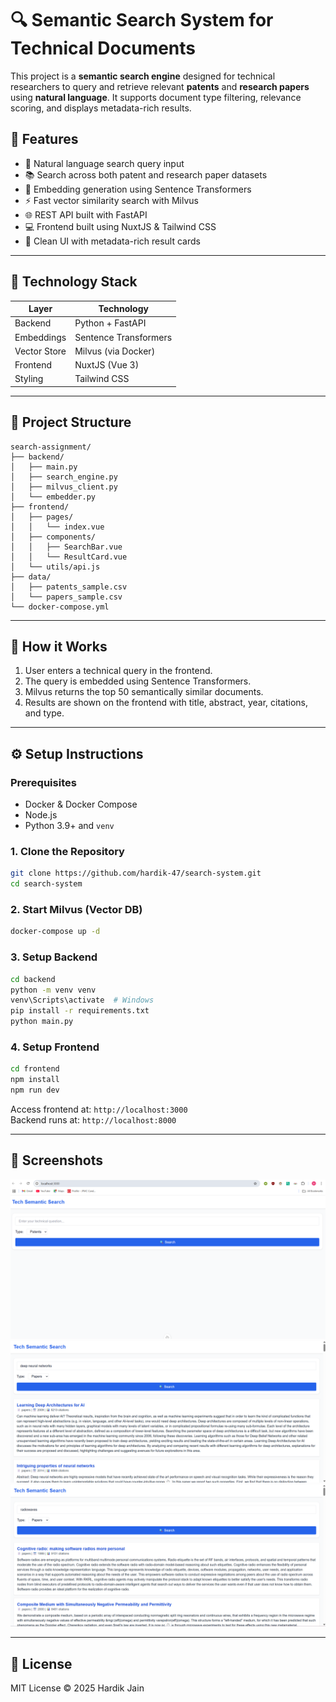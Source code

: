 
# 🔍 Semantic Search System for Technical Documents

This project is a **semantic search engine** designed for technical researchers to query and retrieve relevant **patents** and **research papers** using **natural language**. It supports document type filtering, relevance scoring, and displays metadata-rich results.

## 🚀 Features

- 🔎 Natural language search query input
- 📚 Search across both patent and research paper datasets
- 🧠 Embedding generation using Sentence Transformers
- ⚡ Fast vector similarity search with Milvus
- 🌐 REST API built with FastAPI
- 💻 Frontend built using NuxtJS & Tailwind CSS
- 🎨 Clean UI with metadata-rich result cards

---

## 🧰 Technology Stack

| Layer        | Technology             |
|--------------|------------------------|
| Backend      | Python + FastAPI       |
| Embeddings   | Sentence Transformers  |
| Vector Store | Milvus (via Docker)    |
| Frontend     | NuxtJS (Vue 3)         |
| Styling      | Tailwind CSS           |

---

## 📂 Project Structure

```
search-assignment/
├── backend/
│   ├── main.py
│   ├── search_engine.py
│   ├── milvus_client.py
│   └── embedder.py
├── frontend/
│   ├── pages/
│   │   └── index.vue
│   ├── components/
│   │   ├── SearchBar.vue
│   │   └── ResultCard.vue
│   └── utils/api.js
├── data/
│   ├── patents_sample.csv
│   └── papers_sample.csv
└── docker-compose.yml
```

---

## 🧪 How it Works

1. User enters a technical query in the frontend.
2. The query is embedded using Sentence Transformers.
3. Milvus returns the top 50 semantically similar documents.
4. Results are shown on the frontend with title, abstract, year, citations, and type.

---

## ⚙️ Setup Instructions

### Prerequisites

- Docker & Docker Compose
- Node.js 
- Python 3.9+ and `venv`

### 1. Clone the Repository

```bash
git clone https://github.com/hardik-47/search-system.git
cd search-system
```

### 2. Start Milvus (Vector DB)

```bash
docker-compose up -d
```

### 3. Setup Backend

```bash
cd backend
python -m venv venv
venv\Scripts\activate  # Windows
pip install -r requirements.txt
python main.py
```

### 4. Setup Frontend

```bash
cd frontend
npm install
npm run dev
```

Access frontend at: `http://localhost:3000`  
Backend runs at: `http://localhost:8000`

---

## 📸 Screenshots

![Search UI](./assets/ui.png)
![Result Cards](./assets/result.png)
![Result Cards](./assets/result2.png)


---

## 📄 License

MIT License © 2025 Hardik Jain
